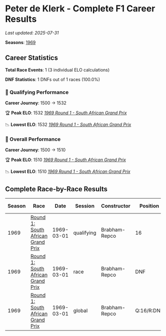 # Peter de Klerk - Complete F1 Career Results

*Last updated: 2025-07-31*

**Seasons**: [1969](../seasons/1969-season-report)

## Career Statistics

**Total Race Events**: 1 (3 individual ELO calculations)

**DNF Statistics**: 1 DNFs out of 1 races (100.0%)

### 🏁 Qualifying Performance
**Career Journey**: 1500 → 1532

🏆 **Peak ELO**: 1532
   *[1969 Round 1 - South African Grand Prix](../seasons/1969-season-report#round-1-south-african-grand-prix)*

📉 **Lowest ELO**: 1532
   *[1969 Round 1 - South African Grand Prix](../seasons/1969-season-report#round-1-south-african-grand-prix)*

### 🌟 Overall Performance
**Career Journey**: 1500 → 1510

🏆 **Peak ELO**: 1510
   *[1969 Round 1 - South African Grand Prix](../seasons/1969-season-report#round-1-south-african-grand-prix)*

📉 **Lowest ELO**: 1510
   *[1969 Round 1 - South African Grand Prix](../seasons/1969-season-report#round-1-south-african-grand-prix)*


## Complete Race-by-Race Results

| Season | Race | Date | Session | Constructor | Position | Starting ELO | ELO Change | Final ELO | Teammate |
|--------|------|------|---------|-------------|----------|--------------|------------|-----------|----------|
| 1969 | [Round 1: South African Grand Prix](../seasons/1969-season-report#round-1-south-african-grand-prix) | 1969-03-01 | qualifying | Brabham-Repco | 16 | 1500 | +32 | 1532 | [Sam Tingle](sam-tingle) |
| 1969 | [Round 1: South African Grand Prix](../seasons/1969-season-report#round-1-south-african-grand-prix) | 1969-03-01 | race | Brabham-Repco | DNF | 1500 | N/A | 1500 | [Sam Tingle](sam-tingle) |
| 1969 | [Round 1: South African Grand Prix](../seasons/1969-season-report#round-1-south-african-grand-prix) | 1969-03-01 | global | Brabham-Repco | Q:16/R:DNF | 1500 | +10 | 1510 | [Sam Tingle](sam-tingle) |
